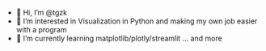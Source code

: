 - 👋 Hi, I’m @tgzk
- 👀 I’m interested in Visualization in Python and making my own job easier with a program
- 🌱 I’m currently learning matplotlib/plotly/streamlit ... and more 


<!---
tgzk/tgzk is a ✨ special ✨ repository because its `README.md` (this file) appears on your GitHub profile.
You can click the Preview link to take a look at your changes.
--->
